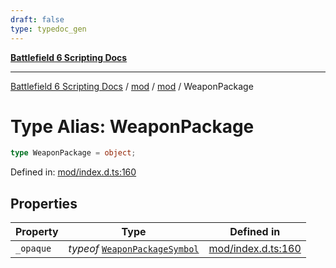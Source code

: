 ```yaml
---
draft: false
type: typedoc_gen
---
```


[**Battlefield 6 Scripting Docs**](../../../_index.md)

***

[Battlefield 6 Scripting Docs](../../../_index.md) / [mod](../../_index.md) / [mod](../_index.md) / WeaponPackage

# Type Alias: WeaponPackage

```ts
type WeaponPackage = object;
```

Defined in: [mod/index.d.ts:160](https://github.com/battlefield-portal-community/portal-docs/blob/6d87e21c5922a3efb03c634dbe98e5fe6e797672/generators/santiago/mod/index.d.ts#L160)

## Properties

| Property | Type | Defined in |
| ------ | ------ | ------ |
| <a id="_opaque"></a> `_opaque` | *typeof* [`WeaponPackageSymbol`](../WeaponPackageSymbol/_index.md) | [mod/index.d.ts:160](https://github.com/battlefield-portal-community/portal-docs/blob/6d87e21c5922a3efb03c634dbe98e5fe6e797672/generators/santiago/mod/index.d.ts#L160) |
